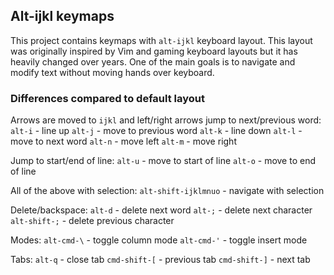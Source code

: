 ## Alt-ijkl keymaps

This project contains keymaps with `alt-ijkl` keyboard layout.
This layout was originally inspired by Vim and gaming keyboard layouts but it has heavily changed over years.
One of the main goals is to navigate and modify text without moving hands over keyboard. 


### Differences compared to default layout
Arrows are moved to `ijkl` and left/right arrows jump to next/previous word:
`alt-i` - line up
`alt-j` - move to previous word
`alt-k` - line down
`alt-l` - move to next word
`alt-n` - move left
`alt-m` - move right

Jump to start/end of line:
`alt-u` - move to start of line
`alt-o` - move to end of line

All of the above with selection:
`alt-shift-ijklmnuo` - navigate with selection

Delete/backspace:
`alt-d` - delete next word
`alt-;` - delete next character
`alt-shift-;` - delete previous character

Modes:
`alt-cmd-\` - toggle column mode
`alt-cmd-'` - toggle insert mode

Tabs:
`alt-q` - close tab
`cmd-shift-[` - previous tab
`cmd-shift-]` - next tab
